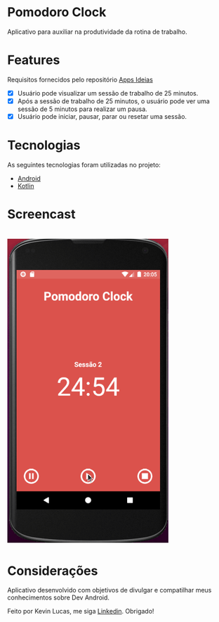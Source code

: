 # Pomodoro Clock

<p>Aplicativo para auxiliar na produtividade da rotina de trabalho.</p>

# Features
Requisitos fornecidos pelo repositório [Apps Ideias](https://github.com/florinpop17/app-ideas)

- [x] Usuário pode visualizar um sessão de trabalho de 25 minutos.
- [x] Após a sessão de trabalho de 25 minutos, o usuário pode ver uma sessão de 5 minutos para realizar um pausa.
- [x] Usuário pode iniciar, pausar, parar ou resetar uma sessão. 

# Tecnologias
As seguintes tecnologias foram utilizadas no projeto:

- [Android](https://developer.android.com/)
- [Kotlin](https://kotlinlang.org/)

# Screencast

<h1>
    <img alt="Readme" title="Readme" src="./pomodoro-clock.gif" />
</h1>

# Considerações
Aplicativo desenvolvido com objetivos de divulgar e compatilhar meus conhecimentos sobre Dev Android. 

Feito por Kevin Lucas, me siga [Linkedin](https://www.linkedin.com/in/kevinlucasdev/). Obrigado!